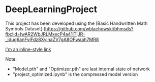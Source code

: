 # DeepLearningProject

This project has been developed using the [Basic Handwritten Math Symbols Dataset]:(https://github.com/wblachowski/bhmsds?fbclid=IwAR2WbJRLMxecP4a41iTjJR-_idug6anFvjFdz8XyinaZV7gA8OFwaah7MR8


[I'm an inline-style link](https://www.google.com)

Note: 
- "Model.pth" and "Optimizer.pth" are last internal state of network 
- "project_optimized.ipynb" is the compressed model version 
